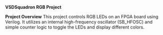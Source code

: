 **VSDSquadron RGB Project**

**Project Overview**
This project controls RGB LEDs on an FPGA board using Verilog. It utilizes an internal high-frequency oscillator (SB_HFOSC) and simple counter logic to toggle the LEDs and display different colors.
